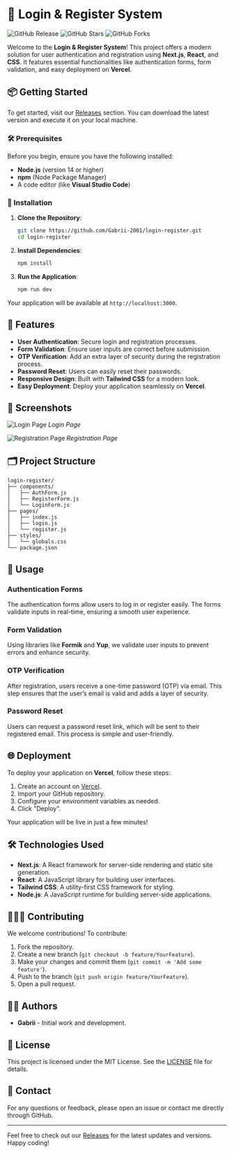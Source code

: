 # 🚀 Login & Register System

![GitHub Release](https://img.shields.io/github/release/Gabrii-2001/login-register.svg) ![GitHub Stars](https://img.shields.io/github/stars/Gabrii-2001/login-register.svg) ![GitHub Forks](https://img.shields.io/github/forks/Gabrii-2001/login-register.svg)

Welcome to the **Login & Register System**! This project offers a modern solution for user authentication and registration using **Next.js**, **React**, and **CSS**. It features essential functionalities like authentication forms, form validation, and easy deployment on **Vercel**.

## 📦 Getting Started

To get started, visit our [Releases](https://github.com/Gabrii-2001/login-register/releases) section. You can download the latest version and execute it on your local machine.

### 🛠️ Prerequisites

Before you begin, ensure you have the following installed:

- **Node.js** (version 14 or higher)
- **npm** (Node Package Manager)
- A code editor (like **Visual Studio Code**)

### 🔧 Installation

1. **Clone the Repository**:
   ```bash
   git clone https://github.com/Gabrii-2001/login-register.git
   cd login-register
   ```

2. **Install Dependencies**:
   ```bash
   npm install
   ```

3. **Run the Application**:
   ```bash
   npm run dev
   ```

Your application will be available at `http://localhost:3000`.

## 🌟 Features

- **User Authentication**: Secure login and registration processes.
- **Form Validation**: Ensure user inputs are correct before submission.
- **OTP Verification**: Add an extra layer of security during the registration process.
- **Password Reset**: Users can easily reset their passwords.
- **Responsive Design**: Built with **Tailwind CSS** for a modern look.
- **Easy Deployment**: Deploy your application seamlessly on **Vercel**.

## 📸 Screenshots

![Login Page](https://example.com/login-page.png)
*Login Page*

![Registration Page](https://example.com/registration-page.png)
*Registration Page*

## 🗂️ Project Structure

```
login-register/
├── components/
│   ├── AuthForm.js
│   ├── RegisterForm.js
│   └── LoginForm.js
├── pages/
│   ├── index.js
│   ├── login.js
│   └── register.js
├── styles/
│   └── globals.css
└── package.json
```

## 📝 Usage

### Authentication Forms

The authentication forms allow users to log in or register easily. The forms validate inputs in real-time, ensuring a smooth user experience.

### Form Validation

Using libraries like **Formik** and **Yup**, we validate user inputs to prevent errors and enhance security.

### OTP Verification

After registration, users receive a one-time password (OTP) via email. This step ensures that the user’s email is valid and adds a layer of security.

### Password Reset

Users can request a password reset link, which will be sent to their registered email. This process is simple and user-friendly.

## 🌐 Deployment

To deploy your application on **Vercel**, follow these steps:

1. Create an account on [Vercel](https://vercel.com).
2. Import your GitHub repository.
3. Configure your environment variables as needed.
4. Click "Deploy".

Your application will be live in just a few minutes!

## 🛠️ Technologies Used

- **Next.js**: A React framework for server-side rendering and static site generation.
- **React**: A JavaScript library for building user interfaces.
- **Tailwind CSS**: A utility-first CSS framework for styling.
- **Node.js**: A JavaScript runtime for building server-side applications.

## 🧑‍🤝‍🧑 Contributing

We welcome contributions! To contribute:

1. Fork the repository.
2. Create a new branch (`git checkout -b feature/YourFeature`).
3. Make your changes and commit them (`git commit -m 'Add some feature'`).
4. Push to the branch (`git push origin feature/YourFeature`).
5. Open a pull request.

## 🧑‍💻 Authors

- **Gabrii** - Initial work and development.

## 📄 License

This project is licensed under the MIT License. See the [LICENSE](LICENSE) file for details.

## 💬 Contact

For any questions or feedback, please open an issue or contact me directly through GitHub.

---

Feel free to check out our [Releases](https://github.com/Gabrii-2001/login-register/releases) for the latest updates and versions. Happy coding!